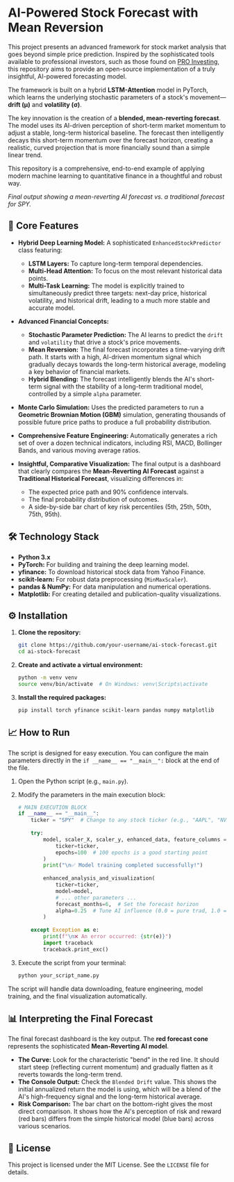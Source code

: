 # AI-Powered Stock Forecast with Mean Reversion

This project presents an advanced framework for stock market analysis that goes beyond simple price prediction. Inspired by the sophisticated tools available to professional investors, such as those found on [PRO Investing](https://www.proinvesting.co), this repository aims to provide an open-source implementation of a truly insightful, AI-powered forecasting model.

The framework is built on a hybrid **LSTM-Attention** model in PyTorch, which learns the underlying stochastic parameters of a stock's movement—**drift (μ)** and **volatility (σ)**.

The key innovation is the creation of a **blended, mean-reverting forecast**. The model uses its AI-driven perception of short-term market momentum to adjust a stable, long-term historical baseline. The forecast then intelligently decays this short-term momentum over the forecast horizon, creating a realistic, curved projection that is more financially sound than a simple linear trend.

This repository is a comprehensive, end-to-end example of applying modern machine learning to quantitative finance in a thoughtful and robust way.


*Final output showing a mean-reverting AI forecast vs. a traditional forecast for SPY.*

## 🚀 Core Features

- **Hybrid Deep Learning Model:** A sophisticated `EnhancedStockPredictor` class featuring:
  - **LSTM Layers:** To capture long-term temporal dependencies.
  - **Multi-Head Attention:** To focus on the most relevant historical data points.
  - **Multi-Task Learning:** The model is explicitly trained to simultaneously predict three targets: next-day price, historical volatility, and historical drift, leading to a much more stable and accurate model.

- **Advanced Financial Concepts:**
  - **Stochastic Parameter Prediction:** The AI learns to predict the `drift` and `volatility` that drive a stock's price movements.
  - **Mean Reversion:** The final forecast incorporates a time-varying drift path. It starts with a high, AI-driven momentum signal which gradually decays towards the long-term historical average, modeling a key behavior of financial markets.
  - **Hybrid Blending:** The forecast intelligently blends the AI's short-term signal with the stability of a long-term traditional model, controlled by a simple `alpha` parameter.

- **Monte Carlo Simulation:** Uses the predicted parameters to run a **Geometric Brownian Motion (GBM)** simulation, generating thousands of possible future price paths to produce a full probability distribution.

- **Comprehensive Feature Engineering:** Automatically generates a rich set of over a dozen technical indicators, including RSI, MACD, Bollinger Bands, and various moving average ratios.

- **Insightful, Comparative Visualization:** The final output is a dashboard that clearly compares the **Mean-Reverting AI Forecast** against a **Traditional Historical Forecast**, visualizing differences in:
  - The expected price path and 90% confidence intervals.
  - The final probability distribution of outcomes.
  - A side-by-side bar chart of key risk percentiles (5th, 25th, 50th, 75th, 95th).

## 🛠️ Technology Stack

- **Python 3.x**
- **PyTorch:** For building and training the deep learning model.
- **yfinance:** To download historical stock data from Yahoo Finance.
- **scikit-learn:** For robust data preprocessing (`MinMaxScaler`).
- **pandas & NumPy:** For data manipulation and numerical operations.
- **Matplotlib:** For creating detailed and publication-quality visualizations.

## ⚙️ Installation

1.  **Clone the repository:**
    ```bash
    git clone https://github.com/your-username/ai-stock-forecast.git
    cd ai-stock-forecast
    ```

2.  **Create and activate a virtual environment:**
    ```bash
    python -m venv venv
    source venv/bin/activate  # On Windows: venv\Scripts\activate
    ```

3.  **Install the required packages:**
    ```bash
    pip install torch yfinance scikit-learn pandas numpy matplotlib
    ```

## 📈 How to Run

The script is designed for easy execution. You can configure the main parameters directly in the `if __name__ == "__main__":` block at the end of the file.

1.  Open the Python script (e.g., `main.py`).
2.  Modify the parameters in the main execution block:

    ```python
    # MAIN EXECUTION BLOCK
    if __name__ == "__main__":
        ticker = "SPY"  # Change to any stock ticker (e.g., "AAPL", "NVDA")
        
        try:
            model, scaler_X, scaler_y, enhanced_data, feature_columns = train_enhanced_model(
                ticker=ticker, 
                epochs=100  # 100 epochs is a good starting point
            )
            print("\n✅ Model training completed successfully!")
            
            enhanced_analysis_and_visualization(
                ticker=ticker, 
                model=model, 
                # ... other parameters ...
                forecast_months=6,  # Set the forecast horizon
                alpha=0.25  # Tune AI influence (0.0 = pure trad, 1.0 = full AI)
            )
            
        except Exception as e:
            print(f"\n❌ An error occurred: {str(e)}")
            import traceback
            traceback.print_exc()
    ```

3.  Execute the script from your terminal:
    ```bash
    python your_script_name.py
    ```

The script will handle data downloading, feature engineering, model training, and the final visualization automatically.

## 📊 Interpreting the Final Forecast

The final forecast dashboard is the key output. The **red forecast cone** represents the sophisticated **Mean-Reverting AI model**.

- **The Curve:** Look for the characteristic "bend" in the red line. It should start steep (reflecting current momentum) and gradually flatten as it reverts towards the long-term trend.
- **The Console Output:** Check the `Blended Drift` value. This shows the initial annualized return the model is using, which will be a blend of the AI's high-frequency signal and the long-term historical average.
- **Risk Comparison:** The bar chart on the bottom-right gives the most direct comparison. It shows how the AI's perception of risk and reward (red bars) differs from the simple historical model (blue bars) across various scenarios.

## 📜 License

This project is licensed under the MIT License. See the `LICENSE` file for details.
